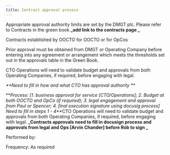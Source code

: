 ```yaml
---
title: Contract approval process
---
```

Appropriate approval authority limits are set by the DMGT plc.  Please refer to Contracts in the green book **_add link to the contracts page_**

Contracts established by OOCTO for OOCTO or for OpCos 

Prior approval must be obtained from DMGT or Operating Company before entering into any agreement or arrangement which meets the thresholds set out in the approvals table in the Green Book.

CTO Operations will need to validate budget and approvals from both Operating Companies, if required, before engaging with legal.  

_**Need to fill in how and what CTO has approval authority**_

**_Process:	\[1. business approval for service [CTO/Operations]; 2. Budget at both OOCTO and OpCo (if required); 3. legal engagement and approval from Paul or Spencer; 4. final execution signature using docusig process] Need to fill in steps 1 - 4_**CTO Operations will need to validate budget and approvals from both Operating Companies, if required, before engaging with legal. **_Contracts approvals need to fill in docusign process and approvals from legal and Ops \[Arvin Chander] before Rob to sign_**

Performed by:	

Frequency: 	As required
